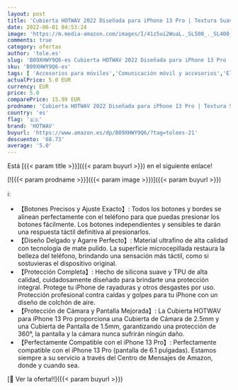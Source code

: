 ```yaml
---
layout: post
title: 'Cubierta HOTWAV 2022 Diseñada para iPhone 13 Pro | Textura Suave | Parte Trasera Color Mate Translúcida | Anti-Rayaduras | Anti-Polvo | Ajuste Exacto para iPhone 13 Pro 6.1" - Rosa'
date: 2022-06-01 04:53:24
image: 'https://m.media-amazon.com/images/I/41z5ui2WuaL._SL500_._SL400_.jpg'
comments: true
category: ofertas
author: 'tole.es'
slug: 'B09XHWY9Q6-es Cubierta HOTWAV 2022 Diseñada para iPhone 13 Pro | Textura...'
sku: 'B09XHWY9Q6-es'
tags: [ 'Accesorios para móviles','Comunicación móvil y accesorios','Electrónica','Fundas y carcasas para teléfonos móviles','Paquetes de fundas y carcasas para teléfonos móviles','hotwav','iphone','🇪🇸', ]
actualPrice: 5.0 EUR
currency: EUR
price: 5.0
comparePrice: 15.99 EUR
prodname: 'Cubierta HOTWAV 2022 Diseñada para iPhone 13 Pro | Textura Suave | Parte Trasera Color Mate Translúcida | Anti-Rayaduras | Anti-Polvo | Ajuste Exacto para iPhone 13 Pro 6.1" - Rosa'
country: 'es'
flag: '🇪🇸'
brand: 'HOTWAV'
buyurl: 'https://www.amazon.es/dp/B09XHWY9Q6/?tag=tolees-21'
descuento: '68.73'
average: '5.0'
---
```


Está [{{< param title >}}]({{< param buyurl >}}) en el siguiente enlace!

[![{{< param prodname >}}]({{< param image >}})]({{< param buyurl >}})

ℹ️:

- 【Botones Precisos y Ajuste Exacto】: Todos los botones y bordes se alinean perfectamente con el teléfono para que puedas presionar los botones fácilmente. Los botones independientes y sensibles te darán una respuesta táctil definitiva al presionarlos.
- 【Diseño Delgado y Agarre Perfecto】: Material ultrafino de alta calidad con tecnología de mate pulido. La superficie microcepillada restaura la belleza del teléfono, brindando una sensación más táctil, como si sostuvieras el dispositivo original.
- 【Protección Completa】: Hecho de silicona suave y TPU de alta calidad, cuidadosamente diseñado para brindarte una protección integral. Protege tu iPhone de rayaduras y otros desgastes por uso. Protección profesional contra caídas y golpes para tu iPhone con un diseño de colchón de aire.
- 【Protección de Cámara y Pantalla Mejorada】: La Cubierta HOTWAV para iPhone 13 Pro proporciona una Cubierta de Cámara de 2.5mm y una Cubierta de Pantalla de 1.5mm, garantizando una protección de 360°, la pantalla y la cámara nunca sufrirán ningún daño.
- 【Perfectamente Compatible con el iPhone 13 Pro】: Perfectamente compatible con el iPhone 13 Pro (pantalla de 6.1 pulgadas). Estamos siempre a su servicio a través del Centro de Mensajes de Amazon, donde y cuando sea.

[🛒 Ver la oferta!!]({{< param buyurl >}})
